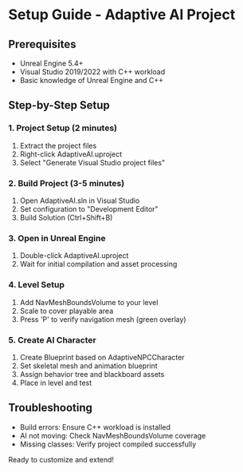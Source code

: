 # Setup Guide - Adaptive AI Project

## Prerequisites
- Unreal Engine 5.4+
- Visual Studio 2019/2022 with C++ workload
- Basic knowledge of Unreal Engine and C++

## Step-by-Step Setup

### 1. Project Setup (2 minutes)
1. Extract the project files
2. Right-click AdaptiveAI.uproject
3. Select "Generate Visual Studio project files"

### 2. Build Project (3-5 minutes)
1. Open AdaptiveAI.sln in Visual Studio
2. Set configuration to "Development Editor"
3. Build Solution (Ctrl+Shift+B)

### 3. Open in Unreal Engine
1. Double-click AdaptiveAI.uproject
2. Wait for initial compilation and asset processing

### 4. Level Setup
1. Add NavMeshBoundsVolume to your level
2. Scale to cover playable area
3. Press 'P' to verify navigation mesh (green overlay)

### 5. Create AI Character
1. Create Blueprint based on AdaptiveNPCCharacter
2. Set skeletal mesh and animation blueprint
3. Assign behavior tree and blackboard assets
4. Place in level and test

## Troubleshooting
- Build errors: Ensure C++ workload is installed
- AI not moving: Check NavMeshBoundsVolume coverage
- Missing classes: Verify project compiled successfully

Ready to customize and extend!
